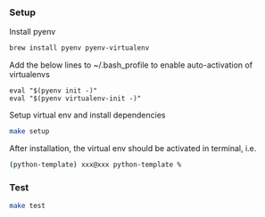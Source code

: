 ### Setup
Install pyenv
```bash
brew install pyenv pyenv-virtualenv
```

Add the below lines to ~/.bash_profile to enable auto-activation of virtualenvs
```text
eval "$(pyenv init -)"
eval "$(pyenv virtualenv-init -)"
```

Setup virtual env and install dependencies
```bash
make setup
```

After installation, the virtual env should be activated in terminal, i.e.
```bash
(python-template) xxx@xxx python-template % 
```
### Test
```bash
make test
```